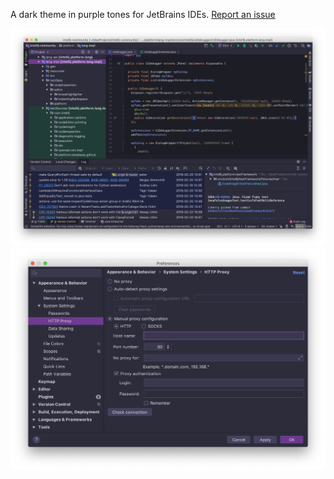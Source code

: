 A dark theme in purple tones for JetBrains IDEs. <a href="https://github.com/OlyaB/DarkPurpleTheme/issues">Report an issue</a>  

![Dark purple theme main window](/screenshots/darkpurple-main-window.png)  
![Dark purple theme settings](/screenshots/darkpurple-settings.png)